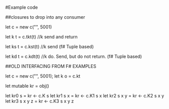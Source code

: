﻿#Example code 

##closures to drop into any consumer

let c = new c("", 5001)

let k t = c.tkt(t)               //k send and return

let ks t = c.kst(t)              //k send (f# Tuple based)

let kd t = c.kdt(t)              //k do.  Send, but do not return.  (f# Tuple based)
   
##OLD INTERFACING FROM F# EXAMPLES

let c = new c("", 5001);
let k o = c.kt

let mutable kr = obj()

let kr0 s = kr <- c.K s
let kr1 s x = kr <- c.K1 s x
let kr2 s x y = kr <- c.K2 s x y
let kr3 s x y z = kr <- c.K3 s x y z

